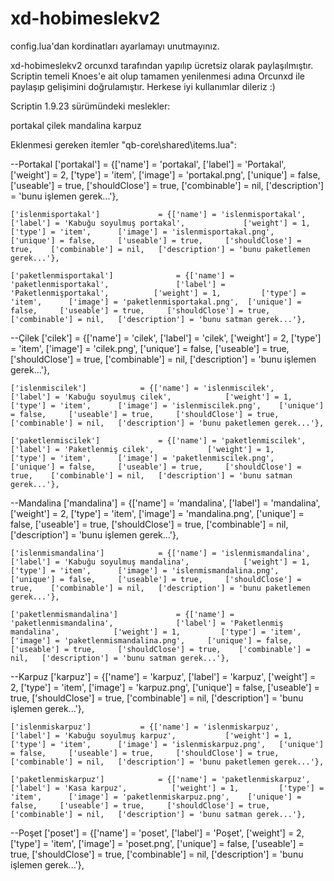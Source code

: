 # xd-hobimeslekv2
config.lua'dan kordinatları ayarlamayı unutmayınız.

xd-hobimeslekv2 orcunxd tarafından yapılıp ücretsiz olarak paylaşılmıştır.
Scriptin temeli Knoes'e ait olup tamamen yenilenmesi adına Orcunxd ile paylaşıp gelişimini doğrulamıştır.
Herkese iyi kullanımlar dileriz :)


Scriptin 1.9.23 sürümündeki meslekler:

portakal
çilek
mandalina
karpuz

Eklenmesi gereken itemler "qb-core\shared\items.lua":

--Portakal
	['portakal'] 			     = {['name'] = 'portakal', 			  	        ['label'] = 'Portakal', 			    ['weight'] = 2, 		['type'] = 'item', 		['image'] = 'portakal.png', 	    ['unique'] = false, 	['useable'] = true, 	['shouldClose'] = true,	   ['combinable'] = nil,   ['description'] = 'bunu işlemen gerek...'},

	['islenmisportakal'] 			 = {['name'] = 'islenmisportakal', 			  	['label'] = 'Kabuğu soyulmuş portakal', 			['weight'] = 1, 		['type'] = 'item', 		['image'] = 'islenmisportakal.png', 	['unique'] = false, 	['useable'] = true, 	['shouldClose'] = true,	   ['combinable'] = nil,   ['description'] = 'bunu paketlemen gerek...'},

    ['paketlenmisportakal'] 			 = {['name'] = 'paketlenmisportakal', 			  	['label'] = 'Paketlenmişportakal', 			['weight'] = 1, 		['type'] = 'item', 		['image'] = 'paketlenmisportakal.png', 	['unique'] = false, 	['useable'] = true, 	['shouldClose'] = true,	   ['combinable'] = nil,   ['description'] = 'bunu satman gerek...'},

--Çilek
	['cilek'] 			     = {['name'] = 'cilek', 			  	        ['label'] = 'cilek', 			    ['weight'] = 2, 		['type'] = 'item', 		['image'] = 'cilek.png', 	    ['unique'] = false, 	['useable'] = true, 	['shouldClose'] = true,	   ['combinable'] = nil,   ['description'] = 'bunu işlemen gerek...'},

	['islenmiscilek'] 			 = {['name'] = 'islenmiscilek', 			  	['label'] = 'Kabuğu soyulmuş cilek', 			['weight'] = 1, 		['type'] = 'item', 		['image'] = 'islenmiscilek.png', 	['unique'] = false, 	['useable'] = true, 	['shouldClose'] = true,	   ['combinable'] = nil,   ['description'] = 'bunu paketlemen gerek...'},

    ['paketlenmiscilek'] 			 = {['name'] = 'paketlenmiscilek', 			  	['label'] = 'Paketlenmiş cilek', 			['weight'] = 1, 		['type'] = 'item', 		['image'] = 'paketlenmiscilek.png', 	['unique'] = false, 	['useable'] = true, 	['shouldClose'] = true,	   ['combinable'] = nil,   ['description'] = 'bunu satman gerek...'},

--Mandalina
	['mandalina'] 			     = {['name'] = 'mandalina', 			  	        ['label'] = 'mandalina', 			    ['weight'] = 2, 		['type'] = 'item', 		['image'] = 'mandalina.png', 	    ['unique'] = false, 	['useable'] = true, 	['shouldClose'] = true,	   ['combinable'] = nil,   ['description'] = 'bunu işlemen gerek...'},

	['islenmismandalina'] 			 = {['name'] = 'islenmismandalina', 			  	['label'] = 'Kabuğu soyulmuş mandalina', 			['weight'] = 1, 		['type'] = 'item', 		['image'] = 'islenmismandalina.png', 	['unique'] = false, 	['useable'] = true, 	['shouldClose'] = true,	   ['combinable'] = nil,   ['description'] = 'bunu paketlemen gerek...'},

    ['paketlenmismandalina'] 			 = {['name'] = 'paketlenmismandalina', 			  	['label'] = 'Paketlenmiş mandalina', 			['weight'] = 1, 		['type'] = 'item', 		['image'] = 'paketlenmismandalina.png', 	['unique'] = false, 	['useable'] = true, 	['shouldClose'] = true,	   ['combinable'] = nil,   ['description'] = 'bunu satman gerek...'},

--Karpuz
	['karpuz'] 			     = {['name'] = 'karpuz', 			  	        ['label'] = 'karpuz', 			    ['weight'] = 2, 		['type'] = 'item', 		['image'] = 'karpuz.png', 	    ['unique'] = false, 	['useable'] = true, 	['shouldClose'] = true,	   ['combinable'] = nil,   ['description'] = 'bunu işlemen gerek...'},

	['islenmiskarpuz'] 			 = {['name'] = 'islenmiskarpuz', 			  	['label'] = 'Kabuğu soyulmuş karpuz', 			['weight'] = 1, 		['type'] = 'item', 		['image'] = 'islenmiskarpuz.png', 	['unique'] = false, 	['useable'] = true, 	['shouldClose'] = true,	   ['combinable'] = nil,   ['description'] = 'bunu paketlemen gerek...'},

    ['paketlenmiskarpuz'] 			 = {['name'] = 'paketlenmiskarpuz', 			  	['label'] = 'Kasa karpuz', 			['weight'] = 1, 		['type'] = 'item', 		['image'] = 'paketlenmiskarpuz.png', 	['unique'] = false, 	['useable'] = true, 	['shouldClose'] = true,	   ['combinable'] = nil,   ['description'] = 'bunu satman gerek...'},

--Poşet
	['poset'] 			     = {['name'] = 'poset', 			  	        ['label'] = 'Poşet', 			    ['weight'] = 2, 		['type'] = 'item', 		['image'] = 'poset.png', 	    ['unique'] = false, 	['useable'] = true, 	['shouldClose'] = true,	   ['combinable'] = nil,   ['description'] = 'bunu işlemen gerek...'},


